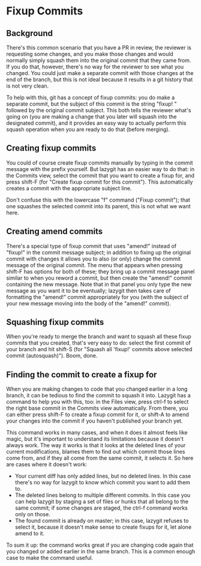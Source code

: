 # Fixup Commits

## Background

There's this common scenario that you have a PR in review, the reviewer is
requesting some changes, and you make those changes and would normally simply
squash them into the original commit that they came from. If you do that,
however, there's no way for the reviewer to see what you changed. You could just
make a separate commit with those changes at the end of the branch, but this is
not ideal because it results in a git history that is not very clean.

To help with this, git has a concept of fixup commits: you do make a separate
commit, but the subject of this commit is the string "fixup! " followed by the
original commit subject. This both tells the reviewer what's going on (you are
making a change that you later will squash into the designated commit), and it
provides an easy way to actually perform this squash operation when you are
ready to do that (before merging).

## Creating fixup commits

You could of course create fixup commits manually by typing in the commit
message with the prefix yourself. But lazygit has an easier way to do that:
in the Commits view, select the commit that you want to create a fixup for, and
press shift-F (for "Create fixup commit for this commit"). This automatically
creates a commit with the appropriate subject line.

Don't confuse this with the lowercase "f" command ("Fixup commit"); that one
squashes the selected commit into its parent, this is not what we want here.

## Creating amend commits

There's a special type of fixup commit that uses "amend!" instead of "fixup!" in
the commit message subject; in addition to fixing up the original commit with
changes it allows you to also (or only) change the commit message of the
original commit. The menu that appears when pressing shift-F has options for
both of these; they bring up a commit message panel similar to when you reword a
commit, but then create the "amend!" commit containing the new message. Note
that in that panel you only type the new message as you want it to be
eventually; lazygit then takes care of formatting the "amend!" commit
appropriately for you (with the subject of your new message moving into the body
of the "amend!" commit).

## Squashing fixup commits

When you're ready to merge the branch and want to squash all these fixup commits
that you created, that's very easy to do: select the first commit of your branch
and hit shift-S (for "Squash all 'fixup!' commits above selected commit
(autosquash)"). Boom, done.

## Finding the commit to create a fixup for

When you are making changes to code that you changed earlier in a long branch,
it can be tedious to find the commit to squash it into. Lazygit has a command to
help you with this, too: in the Files view, press ctrl-f to select the right
base commit in the Commits view automatically. From there, you can either press
shift-F to create a fixup commit for it, or shift-A to amend your changes into
the commit if you haven't published your branch yet.

This command works in many cases, and when it does it almost feels like magic,
but it's important to understand its limitations because it doesn't always work.
The way it works is that it looks at the deleted lines of your current
modifications, blames them to find out which commit those lines come from, and
if they all come from the same commit, it selects it. So here are cases where it
doesn't work:

- Your current diff has only added lines, but no deleted lines. In this case
  there's no way for lazygit to know which commit you want to add them to.
- The deleted lines belong to multiple different commits. In this case you can
  help lazygit by staging a set of files or hunks that all belong to the same
  commit; if some changes are staged, the ctrl-f command works only on those.
- The found commit is already on master; in this case, lazygit refuses to select
  it, because it doesn't make sense to create fixups for it, let alone amend to
  it.

To sum it up: the command works great if you are changing code again that you
changed or added earlier in the same branch. This is a common enough case to
make the command useful.
